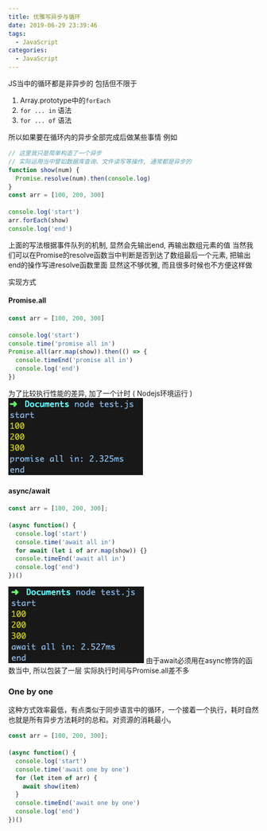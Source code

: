 ```yaml
---
title: 优雅写异步与循环
date: 2019-06-29 23:39:46
tags: 
  - JavaScript
categories: 
  - JavaScript
---
```


JS当中的循环都是非异步的
包括但不限于
1. Array.prototype中的`forEach`
2. `for ... in` 语法
3. `for ... of` 语法

<!-- more -->
所以如果要在循环内的异步全部完成后做某些事情
例如
```javascript
// 这里我只是简单构造了一个异步
// 实际运用当中譬如数据库查询、文件读写等操作, 通常都是异步的
function show(num) {
  Promise.resolve(num).then(console.log)
}
const arr = [100, 200, 300]

console.log('start')
arr.forEach(show)
console.log('end')
```
上面的写法根据事件队列的机制, 显然会先输出end, 再输出数组元素的值
当然我们可以在Promise的resolve函数当中判断是否到达了数组最后一个元素, 把输出end的操作写进resolve函数里面
显然这不够优雅, 而且很多时候也不方便这样做

实现方式
#### Promise.all

```javascript
const arr = [100, 200, 300]

console.log('start')
console.time('promise all in')
Promise.all(arr.map(show)).then(() => {
  console.timeEnd('promise all in')
  console.log('end')
})
```
为了比较执行性能的差异, 加了一个计时 ( Nodejs环境运行 )
![Promise.all时间](/images/JavaScript/Promise.all时间.png)

#### async/await
```javascript
const arr = [100, 200, 300];

(async function() {
  console.log('start')
  console.time('await all in')
  for await (let i of arr.map(show)) {}
  console.timeEnd('await all in')
  console.log('end')
})()
```
![await时间](/images/JavaScript/await时间.png)
由于await必须用在async修饰的函数当中, 所以包装了一层
实际执行时间与Promise.all差不多

### One by one
这种方式效率最低，有点类似于同步语言中的循环，一个接着一个执行，耗时自然也就是所有异步方法耗时的总和。对资源的消耗最小。

```javascript
const arr = [100, 200, 300];

(async function() {
  console.log('start')
  console.time('await one by one')
  for (let item of arr) {
    await show(item)
  }
  console.timeEnd('await one by one')
  console.log('end')
})()
```